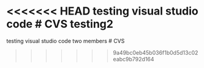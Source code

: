 <<<<<<< HEAD
 testing visual studio code # CVS testing2
=======
 testing visual studio code two members # CVS
>>>>>>> 9a49bc0eb45b036f1b0d5d13c02eabc9b792d164
